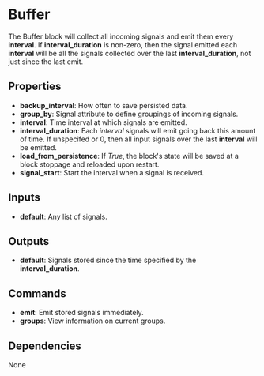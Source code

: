 Buffer
======
The Buffer block will collect all incoming signals and emit them every **interval**. If **interval_duration** is non-zero, then the signal emitted each **interval** will be all the signals collected over the last **interval_duration**, not just since the last emit.

Properties
----------
- **backup_interval**: How often to save persisted data.
- **group_by**: Signal attribute to define groupings of incoming signals.
- **interval**: Time interval at which signals are emitted.
- **interval_duration**: Each *interval* signals will emit going back this amount of time. If unspecifed or 0, then all input signals over the last **interval** will be emitted.
- **load_from_persistence**: If *True*, the block's state will be saved at a block stoppage and reloaded upon restart.
- **signal_start**: Start the interval when a signal is received.

Inputs
------
- **default**: Any list of signals.

Outputs
-------
- **default**: Signals stored since the time specified by the **interval_duration**.

Commands
--------
- **emit**: Emit stored signals immediately.
- **groups**: View information on current groups.

Dependencies
------------
None

